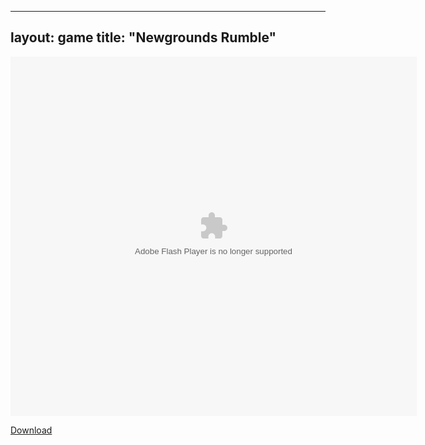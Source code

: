   ---
layout: game
title: "Newgrounds Rumble"
---
<object width="100" height="100">
    <embed src="381115_NGRfinal.swf" flashvars="" base="" quality="high" allowscriptaccess="always" allowfullscreen="true" bgcolor="" wmode="window" width="650" height="575" type="application/x-shockwave-flash" pluginspage="http://www.macromedia.com/go/getflashplayer">
</object>
                    </div>
                </div>

<a href="381115_NGRfinal.swf" download class="btn btn-outline-dark">Download</a>
